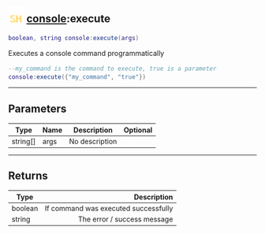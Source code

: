 ## <img src="../../.gitbook/assets/shared.png" width="32" height="32" /> [console](../console/README.md):execute

```lua
boolean, string console:execute(args)
```

Executes a console command programmatically<br>
```lua
--my_command is the command to execute, true is a parameter
console:execute({"my_command", "true"})
```


-----------------
## Parameters

| Type   | Name | Description | Optional |
| ------ | ---- | ----------- | -------: |
| string[] | args | No description |  |

-----------------
## Returns

| Type   | Description |
| ------ | ----------: |
| boolean | If command was executed successfully |
| string | The error / success message |
